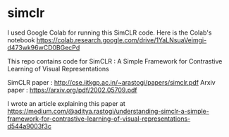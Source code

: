 # simclr

I used Google Colab for running this SimCLR code. Here is the Colab's notebook https://colab.research.google.com/drive/1YaLNsuaVeimgi-d473wk96wCD0BGecPd

This repo contains code for SimCLR : A Simple Framework for Contrastive Learning of Visual Representations

SimCLR paper : http://cse.iitkgp.ac.in/~arastogi/papers/simclr.pdf
Arxiv paper : https://arxiv.org/pdf/2002.05709.pdf 

I wrote an article explaining this paper at https://medium.com/@aditya.rastogi/understanding-simclr-a-simple-framework-for-contrastive-learning-of-visual-representations-d544a9003f3c

